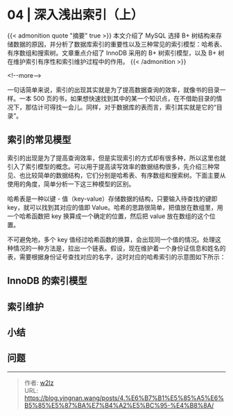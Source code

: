 # 04 | 深入浅出索引（上）


{{&lt; admonition quote &#34;摘要&#34; true &gt;}}
本文介绍了 MySQL 选择 B&#43; 树结构来存储数据的原因，并分析了数据库索引的重要性以及三种常见的索引模型：哈希表、有序数组和搜索树。文章重点介绍了 InnoDB 采用的 B&#43; 树索引模型，以及 B&#43; 树在维护索引有序性和索引维护过程中的作用。
{{&lt; /admonition &gt;}}

&lt;!--more--&gt;

一句话简单来说，索引的出现其实就是为了提高数据查询的效率，就像书的目录一样。一本 500 页的书，如果想快速找到其中的某一个知识点，在不借助目录的情况下，那估计可得找一会儿。同样，对于数据库的表而言，索引其实就是它的“目录”。

## 索引的常见模型

索引的出现是为了提高查询效率，但是实现索引的方式却有很多种，所以这里也就引入了索引模型的概念。可以用于提高读写效率的数据结构很多，先介绍三种常见、也比较简单的数据结构，它们分别是哈希表、有序数组和搜索树。下面主要从使用的角度，简单分析一下这三种模型的区别。

哈希表是一种以键 - 值（key-value）存储数据的结构，只要输入待查找的键即 key，就可以找到其对应的值即 Value。哈希的思路很简单，把值放在数组里，用一个哈希函数把 key 换算成一个确定的位置，然后把 value 放在数组的这个位置。

不可避免地，多个 key 值经过哈希函数的换算，会出现同一个值的情况。处理这种情况的一种方法是，拉出一个链表。假设，现在维护着一个身份证信息和姓名的表，需要根据身份证号查找对应的名字，这时对应的哈希索引的示意图如下所示：

## InnoDB 的索引模型

## 索引维护

## 小结

## 问题


---

> 作者: [w2lz](https://github.com/w2lz)  
> URL: https://blog.yingnan.wang/posts/4.%E6%B7%B1%E5%85%A5%E6%B5%85%E5%87%BA%E7%B4%A2%E5%BC%95-%E4%B8%8A/  

